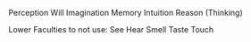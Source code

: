 Perception
Will
Imagination
Memory
Intuition
Reason (Thinking)

Lower Faculties to not use:
See
Hear
Smell
Taste
Touch